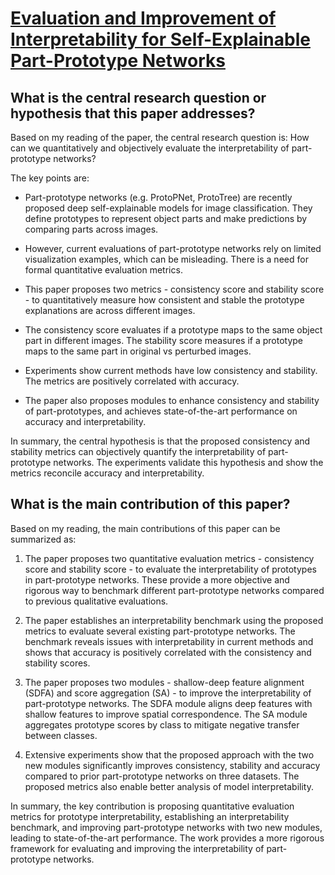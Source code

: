 # [Evaluation and Improvement of Interpretability for Self-Explainable   Part-Prototype Networks](https://arxiv.org/abs/2212.05946)

## What is the central research question or hypothesis that this paper addresses?

 Based on my reading of the paper, the central research question is: How can we quantitatively and objectively evaluate the interpretability of part-prototype networks?

The key points are:

- Part-prototype networks (e.g. ProtoPNet, ProtoTree) are recently proposed deep self-explainable models for image classification. They define prototypes to represent object parts and make predictions by comparing parts across images. 

- However, current evaluations of part-prototype networks rely on limited visualization examples, which can be misleading. There is a need for formal quantitative evaluation metrics.

- This paper proposes two metrics - consistency score and stability score - to quantitatively measure how consistent and stable the prototype explanations are across different images.

- The consistency score evaluates if a prototype maps to the same object part in different images. The stability score measures if a prototype maps to the same part in original vs perturbed images.

- Experiments show current methods have low consistency and stability. The metrics are positively correlated with accuracy.

- The paper also proposes modules to enhance consistency and stability of part-prototypes, and achieves state-of-the-art performance on accuracy and interpretability.

In summary, the central hypothesis is that the proposed consistency and stability metrics can objectively quantify the interpretability of part-prototype networks. The experiments validate this hypothesis and show the metrics reconcile accuracy and interpretability.


## What is the main contribution of this paper?

 Based on my reading, the main contributions of this paper can be summarized as:

1. The paper proposes two quantitative evaluation metrics - consistency score and stability score - to evaluate the interpretability of prototypes in part-prototype networks. These provide a more objective and rigorous way to benchmark different part-prototype networks compared to previous qualitative evaluations. 

2. The paper establishes an interpretability benchmark using the proposed metrics to evaluate several existing part-prototype networks. The benchmark reveals issues with interpretability in current methods and shows that accuracy is positively correlated with the consistency and stability scores.

3. The paper proposes two modules - shallow-deep feature alignment (SDFA) and score aggregation (SA) - to improve the interpretability of part-prototype networks. The SDFA module aligns deep features with shallow features to improve spatial correspondence. The SA module aggregates prototype scores by class to mitigate negative transfer between classes.

4. Extensive experiments show that the proposed approach with the two new modules significantly improves consistency, stability and accuracy compared to prior part-prototype networks on three datasets. The proposed metrics also enable better analysis of model interpretability.

In summary, the key contribution is proposing quantitative evaluation metrics for prototype interpretability, establishing an interpretability benchmark, and improving part-prototype networks with two new modules, leading to state-of-the-art performance. The work provides a more rigorous framework for evaluating and improving the interpretability of part-prototype networks.
